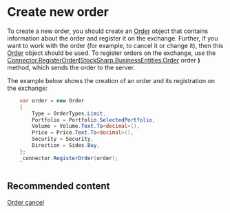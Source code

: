 # Create new order

To create a new order, you should create an [Order](xref:StockSharp.BusinessEntities.Order) object that contains information about the order and register it on the exchange. Further, if you want to work with the order (for example, to cancel it or change it), then this [Order](xref:StockSharp.BusinessEntities.Order) object should be used. To register orders on the exchange, use the [Connector.RegisterOrder](xref:StockSharp.Algo.Connector.RegisterOrder(StockSharp.BusinessEntities.Order))**(**[StockSharp.BusinessEntities.Order](xref:StockSharp.BusinessEntities.Order) order **)** method, which sends the order to the server.

The example below shows the creation of an order and its registration on the exchange:

```cs
	var order = new Order
	{
		Type = OrderTypes.Limit,
		Portfolio = Portfolio.SelectedPortfolio,
		Volume = Volume.Text.To<decimal>(),
		Price = Price.Text.To<decimal>(),
		Security = Security,
		Direction = Sides.Buy,
	};
	_connector.RegisterOrder(order);
	
```

## Recommended content

[Order cancel](order_cancel.md)
